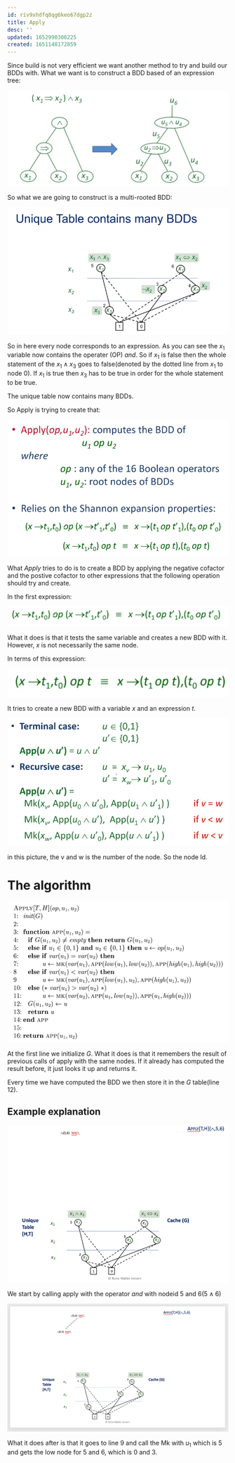 ```yaml
---
id: riv9xhdfq8qg6keo67dgp2z
title: Apply
desc: ''
updated: 1652990306225
created: 1651148172859
---
```

Since build is not very efficient we want another method to try and build our BDDs with. 
What we want is to construct a BDD based of an expression tree:

![](./assets/images/2022-04-28-14-21-50.png)

So what we are going to construct is a multi-rooted BDD:

![](./assets/images/2022-04-28-14-24-52.png)

So in here every node corresponds to an expression. As you can see the $x_1$ variable now contains the operater (OP) *and*. So if $x_1$ is false then the whole statement of the $x_1 \land x_3$ goes to false(denoted by the dotted line from $x_1$ to node 0). If $x_1$ is true then $x_3$ has to be true in order for the whole statement to be true.

The unique table now contains many BDDs.

So Apply is trying to create that:

![](./assets/images/2022-04-28-14-27-00.png)

What *Apply* tries to do is to create a BDD by applying the negative cofactor and the postive cofactor to other expressions that the following operation should try and create. 

In the first expression:

![](./assets/images/2022-05-05-10-47-52.png)

What it does is that it tests the same variable and creates a new BDD with it. However, $x$ is not necessarily the same node. 

In terms of this expression:

![](./assets/images/2022-05-05-10-48-47.png)

It tries to create a new BDD with a variable $x$ and an expression $t$.

![](./assets/images/2022-04-28-14-32-11.png)

in this picture, the v and w is the number of the node. So the node Id. 
# The algorithm
![](./assets/images/2022-04-28-14-32-41.png)

At the first line we initialize $G$. What it does is that it remembers the result of previous calls of apply with the same nodes. If it already has computed the result before, it just looks it up and returns it.

Every time we have computed the BDD we then store it in the $G$ table(line 12).

## Example explanation
![](./assets/images/2022-05-05-11-03-24.png)

We start by calling apply with the operator *and* with nodeid 5 and 6($5 \land 6$)

![](./assets/images/2022-05-05-11-10-13.png)

What it does after is that it goes to line 9 and call the Mk with $u_1$ which is 5 and gets the low node for 5 and 6, which is 0 and 3. 